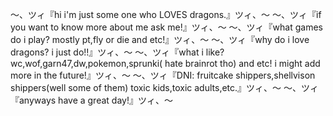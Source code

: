 〜、ツィ『hi i'm just some one who LOVES dragons.』ツィ、〜
〜、ツィ『if you want to know more about me ask me!』ツィ、〜
〜、ツィ『what games do i play? mostly pt,fly or die and etc!』ツィ、〜
〜、ツィ『why do i love dragons? i just do!!』ツィ、〜
〜、ツィ『what i like? wc,wof,garn47,dw,pokemon,sprunki( hate brainrot tho) and etc! i might add more in the future!』ツィ、〜
〜、ツィ『DNI: fruitcake shippers,shellvison shippers(well some of them) toxic kids,toxic adults,etc.』ツィ、〜
〜、ツィ『anyways have a great day!』ツィ、〜
